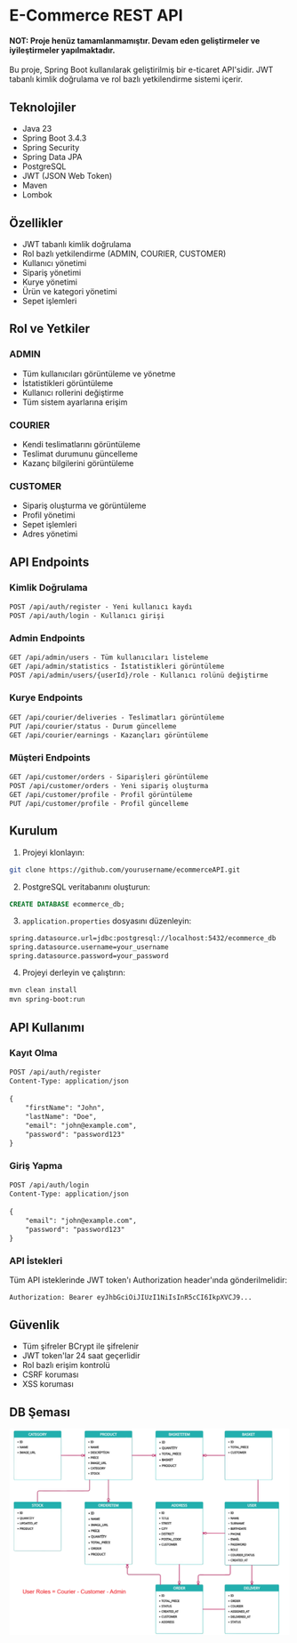 # E-Commerce REST API

#### NOT: Proje henüz tamamlanmamıştır. Devam eden geliştirmeler ve iyileştirmeler yapılmaktadır.

Bu proje, Spring Boot kullanılarak geliştirilmiş bir e-ticaret API'sidir. JWT tabanlı kimlik doğrulama ve rol bazlı yetkilendirme sistemi içerir.

## Teknolojiler

- Java 23
- Spring Boot 3.4.3
- Spring Security
- Spring Data JPA
- PostgreSQL
- JWT (JSON Web Token)
- Maven
- Lombok

## Özellikler

- JWT tabanlı kimlik doğrulama
- Rol bazlı yetkilendirme (ADMIN, COURIER, CUSTOMER)
- Kullanıcı yönetimi
- Sipariş yönetimi
- Kurye yönetimi
- Ürün ve kategori yönetimi
- Sepet işlemleri

## Rol ve Yetkiler

### ADMIN
- Tüm kullanıcıları görüntüleme ve yönetme
- İstatistikleri görüntüleme
- Kullanıcı rollerini değiştirme
- Tüm sistem ayarlarına erişim

### COURIER
- Kendi teslimatlarını görüntüleme
- Teslimat durumunu güncelleme
- Kazanç bilgilerini görüntüleme

### CUSTOMER
- Sipariş oluşturma ve görüntüleme
- Profil yönetimi
- Sepet işlemleri
- Adres yönetimi

## API Endpoints

### Kimlik Doğrulama
```
POST /api/auth/register - Yeni kullanıcı kaydı
POST /api/auth/login - Kullanıcı girişi
```

### Admin Endpoints
```
GET /api/admin/users - Tüm kullanıcıları listeleme
GET /api/admin/statistics - İstatistikleri görüntüleme
POST /api/admin/users/{userId}/role - Kullanıcı rolünü değiştirme
```

### Kurye Endpoints
```
GET /api/courier/deliveries - Teslimatları görüntüleme
PUT /api/courier/status - Durum güncelleme
GET /api/courier/earnings - Kazançları görüntüleme
```

### Müşteri Endpoints
```
GET /api/customer/orders - Siparişleri görüntüleme
POST /api/customer/orders - Yeni sipariş oluşturma
GET /api/customer/profile - Profil görüntüleme
PUT /api/customer/profile - Profil güncelleme
```

## Kurulum

1. Projeyi klonlayın:
```bash
git clone https://github.com/yourusername/ecommerceAPI.git
```

2. PostgreSQL veritabanını oluşturun:
```sql
CREATE DATABASE ecommerce_db;
```

3. `application.properties` dosyasını düzenleyin:
```properties
spring.datasource.url=jdbc:postgresql://localhost:5432/ecommerce_db
spring.datasource.username=your_username
spring.datasource.password=your_password
```

4. Projeyi derleyin ve çalıştırın:
```bash
mvn clean install
mvn spring-boot:run
```

## API Kullanımı

### Kayıt Olma
```http
POST /api/auth/register
Content-Type: application/json

{
    "firstName": "John",
    "lastName": "Doe",
    "email": "john@example.com",
    "password": "password123"
}
```

### Giriş Yapma
```http
POST /api/auth/login
Content-Type: application/json

{
    "email": "john@example.com",
    "password": "password123"
}
```

### API İstekleri
Tüm API isteklerinde JWT token'ı Authorization header'ında gönderilmelidir:
```http
Authorization: Bearer eyJhbGciOiJIUzI1NiIsInR5cCI6IkpXVCJ9...
```

## Güvenlik

- Tüm şifreler BCrypt ile şifrelenir
- JWT token'lar 24 saat geçerlidir
- Rol bazlı erişim kontrolü
- CSRF koruması
- XSS koruması


## DB Şeması
![diagram.png](src/main/resources/images/diagram.png)
